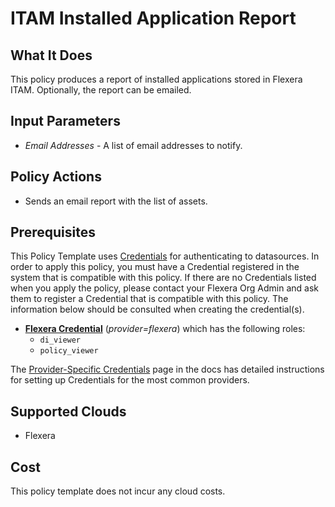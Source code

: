 # ITAM Installed Application Report

## What It Does

This policy produces a report of installed applications stored in Flexera ITAM. Optionally, the report can be emailed.

## Input Parameters

- *Email Addresses* - A list of email addresses to notify.

## Policy Actions

- Sends an email report with the list of assets.

## Prerequisites

This Policy Template uses [Credentials](https://docs.flexera.com/flexera/EN/Automation/ManagingCredentialsExternal.htm) for authenticating to datasources. In order to apply this policy, you must have a Credential registered in the system that is compatible with this policy. If there are no Credentials listed when you apply the policy, please contact your Flexera Org Admin and ask them to register a Credential that is compatible with this policy. The information below should be consulted when creating the credential(s).

- [**Flexera Credential**](https://docs.flexera.com/flexera/EN/Automation/ProviderCredentials.htm) (*provider=flexera*) which has the following roles:
  - `di_viewer`
  - `policy_viewer`

The [Provider-Specific Credentials](https://docs.flexera.com/flexera/EN/Automation/ProviderCredentials.htm) page in the docs has detailed instructions for setting up Credentials for the most common providers.

## Supported Clouds

- Flexera

## Cost

This policy template does not incur any cloud costs.
